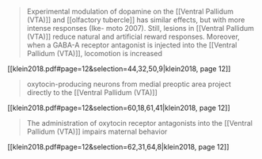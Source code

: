 > Experimental modulation of dopamine on the [[Ventral Pallidum (VTA)]] and [[olfactory tubercle]] has similar effects, but with more intense responses (Ike- moto 2007). Still, lesions in [[Ventral Pallidum (VTA)]] reduce natural and artificial reward responses. Moreover, when a GABA-A receptor antagonist is injected into the [[Ventral Pallidum (VTA)]], locomotion is increased

[[klein2018.pdf#page=12&selection=44,32,50,9|klein2018, page 12]]

> oxytocin-producing neurons from medial preoptic area project directly to the [[Ventral Pallidum (VTA)]]

[[klein2018.pdf#page=12&selection=60,18,61,41|klein2018, page 12]]

> The administration of oxytocin receptor antagonists into the [[Ventral Pallidum (VTA)]] impairs maternal behavior

[[klein2018.pdf#page=12&selection=62,31,64,8|klein2018, page 12]]